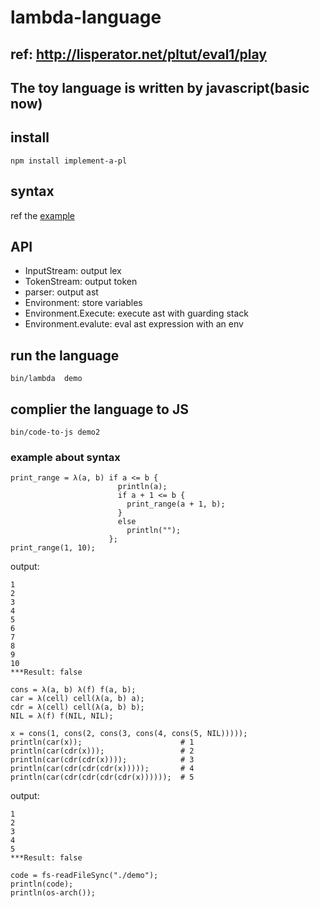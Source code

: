 # lambda-language

## ref: http://lisperator.net/pltut/eval1/play

## The toy language is written by javascript(basic now)

## install
```
npm install implement-a-pl
```

## syntax
ref the [example](./bin/lambda)

## API
* InputStream: output lex
* TokenStream: output token
* parser: output ast
* Environment: store variables
* Environment.Execute: execute ast with guarding stack 
* Environment.evalute: eval ast expression with an env


## run the language 
```
bin/lambda  demo
```
## complier the language to JS
```
bin/code-to-js demo2
```

### example about syntax

```
print_range = λ(a, b) if a <= b {
                        println(a);
                        if a + 1 <= b {
                          print_range(a + 1, b);
                        } 
                        else 
                          println("");
                      };
print_range(1, 10);
```
output:
```
1
2
3
4
5
6
7
8
9 
10
***Result: false
```

```
cons = λ(a, b) λ(f) f(a, b);
car = λ(cell) cell(λ(a, b) a);
cdr = λ(cell) cell(λ(a, b) b);
NIL = λ(f) f(NIL, NIL);

x = cons(1, cons(2, cons(3, cons(4, cons(5, NIL)))));
println(car(x));                      # 1
println(car(cdr(x)));                 # 2
println(car(cdr(cdr(x))));            # 3
println(car(cdr(cdr(cdr(x)))));       # 4
println(car(cdr(cdr(cdr(cdr(x))))));  # 5
```
output:
```
1
2
3
4
5
***Result: false
```

```
code = fs-readFileSync("./demo");
println(code);
println(os-arch());
```